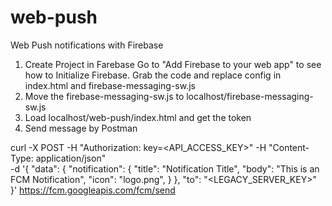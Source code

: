 # web-push
Web Push notifications with Firebase

1. Create Project in Farebase
Go to "Add Firebase to your web app" to see how to Initialize Firebase. Grab the code and replace config in index.html and firebase-messaging-sw.js
2. Move the firebase-messaging-sw.js to localhost/firebase-messaging-sw.js
3. Load localhost/web-push/index.html and get the token
4. Send message by Postman

curl -X POST -H "Authorization: key=<API_ACCESS_KEY>" -H "Content-Type: application/json" \
   -d '{
  "data": {
    "notification": {
        "title": "Notification Title",
        "body": "This is an FCM Notification",
        "icon": "logo.png",
    }
  },
  "to": "<LEGACY_SERVER_KEY>"
}' https://fcm.googleapis.com/fcm/send
